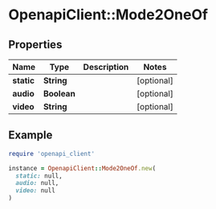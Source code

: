 # OpenapiClient::Mode2OneOf

## Properties

| Name | Type | Description | Notes |
| ---- | ---- | ----------- | ----- |
| **static** | **String** |  | [optional] |
| **audio** | **Boolean** |  | [optional] |
| **video** | **String** |  | [optional] |

## Example

```ruby
require 'openapi_client'

instance = OpenapiClient::Mode2OneOf.new(
  static: null,
  audio: null,
  video: null
)
```

